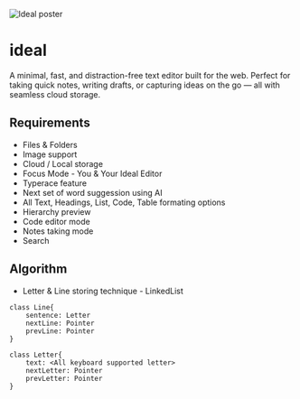 ![Ideal poster](https://github.com/gokulcodes/ideal-web/blob/main/public/poster.png?raw=true)

# ideal
A minimal, fast, and distraction-free text editor built for the web. Perfect for taking quick notes, writing drafts, or capturing ideas on the go — all with seamless cloud storage.

## Requirements
* Files & Folders
* Image support
* Cloud / Local storage
* Focus Mode - You & Your Ideal Editor
* Typerace feature
* Next set of word suggession using AI
* All Text, Headings, List, Code, Table formating options
* Hierarchy preview
* Code editor mode
* Notes taking mode
* Search

## Algorithm
* Letter & Line storing technique - LinkedList

```
class Line{
    sentence: Letter
    nextLine: Pointer
    prevLine: Pointer
}

class Letter{
    text: <All keyboard supported letter>
    nextLetter: Pointer
    prevLetter: Pointer
}
```